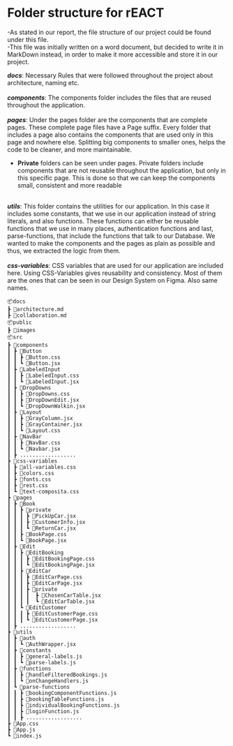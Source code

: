 # Folder structure for rEACT

-As stated in our report, the file structure of our project could be found under this file. \
-This file was initially written on a word document, but decided to write it in MarkDown instead, in order to make it more accessible and store it in our project.

**_docs_**: Necessary Rules that were followed throughout the project about architecture, naming etc. \
\
**_components_**: The components folder includes the files that are reused throughout the application. \
\
**_pages_**: Under the pages folder are the components that are complete pages. These complete page files have a Page suffix. Every folder that includes a page also contains the components that are used only in this page and nowhere else. Splitting big components to smaller ones, helps the code to be cleaner, and more maintainable.

- **Private** folders can be seen under pages. Private folders include components that are not reusable throughout the application, but only in this specific page. This is done so that we can keep the components small, consistent and more readable

\
 **_utils_**: This folder contains the utilities for our application. In this case it includes some constants, that we use in our application instead of string literals, and also functions. These functions can either be reusable functions that we use in many places, authentication functions and last, parse-functions, that include the functions that talk to our Database. We wanted to make the components and the pages as plain as possible and thus, we extracted the logic from them. \
 \
 **_css-variables_**: CSS variables that are used for our application are included here. Using CSS-Variables gives reusability and consistency. Most of them are the ones that can be seen in our Design System on Figma. Also same names.

```
📦docs
┣ 📜architecture.md
┣ 📜collaboration.md
📦public
┣ 📂images
📦src
┣ 📂components
┃ ┣ 📂Button
┃ ┃ ┣ 📜Button.css
┃ ┃ ┗ 📜Button.jsx
┃ ┣ 📂LabeledInput
┃ ┃ ┣ 📜LabeledInput.css
┃ ┃ ┗ 📜LabeledInput.jsx
┃ ┣ 📂DropDowns
┃ ┃ ┣ 📜DropDowns.css
┃ ┃ ┣ 📜DropDownEdit.jsx
┃ ┃ ┗ 📜DropDownWalkin.jsx
┃ ┣ 📂Layout
┃ ┃ ┣ 📜GrayColumn.jsx
┃ ┃ ┣ 📜GrayContainer.jsx
┃ ┃ ┗ 📜Layout.css
┃ ┣ 📂NavBar
┃ ┃ ┣ 📜NavBar.css
┃ ┃ ┗ 📜Navbar.jsx
┃ ┣ ..................
┣ 📂css-variables
┃ ┣ 📜all-variables.css
┃ ┣ 📜colors.css
┃ ┣ 📜fonts.css
┃ ┣ 📜rest.css
┃ ┗ 📜text-composita.css
┣ 📂pages
┃ ┣ 📂Book
┃ ┃ ┣ 📂private
┃ ┃ ┃ ┣ 📜PickUpCar.jsx
┃ ┃ ┃ ┣ 📜CustomerInfo.jsx
┃ ┃ ┃ ┗ 📜ReturnCar.jsx
┃ ┃ ┣ 📜BookPage.css
┃ ┃ ┗ 📜BookPage.jsx
┃ ┣ 📂Edit
┃ ┃ ┣ 📂EditBooking
┃ ┃ ┃ ┣ 📜EditBookingPage.css
┃ ┃ ┃ ┗ 📜EditBookingPage.jsx
┃ ┃ ┣ 📂EditCar
┃ ┃ ┃ ┣ 📜EditCarPage.css
┃ ┃ ┃ ┣ 📜EditCarPage.jsx
┃ ┃ ┃ ┣ 📂private
┃ ┃ ┃ ┃  ┣ 📜ChosenCarTable.jsx
┃ ┃ ┃ ┃  ┗ 📜EditCarTable.jsx
┃ ┃ ┗ 📂EditCustomer
┃ ┃ ┃ ┣ 📜EditCustomerPage.css
┃ ┃ ┃ ┗ 📜EditCustomerPage.jsx
┃ ┣ ..................
┣ 📂utils
┃ ┣ 📂auth
┃ ┃ ┗ 📜AuthWrapper.jsx
┃ ┣ 📂constants
┃ ┃ ┣ 📜general-labels.js
┃ ┃ ┗ 📜parse-labels.js
┃ ┣ 📂functions
┃ ┃ ┣ 📜handleFilteredBookings.js
┃ ┃ ┗ 📜onChangeHandlers.js
┃ ┗ 📂parse-functions
┃ ┃ ┣ 📜bookingComponentFunctions.js
┃ ┃ ┣ 📜bookingTableFunctions.js
┃ ┃ ┣ 📜individualBookingFunctions.js
┃ ┃ ┣ 📜loginFunction.js
┃ ┃ ┣ ..................
┣ 📜App.css
┣ 📜App.js
┗ 📜index.js
```